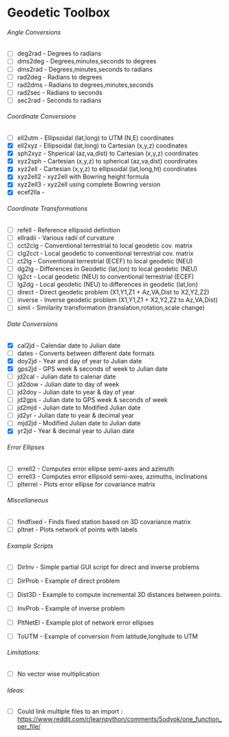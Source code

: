 # Geodetic Toolbox  
  
###### Angle Conversions  
- [ ] deg2rad   - Degrees to radians  
- [ ] dms2deg   - Degrees,minutes,seconds to degrees  
- [ ] dms2rad   - Degrees,minutes,seconds to radians  
- [ ] rad2deg   - Radians to degrees  
- [ ] rad2dms   - Radians to degrees,minutes,seconds  
- [ ] rad2sec   - Radians to seconds  
- [ ] sec2rad   - Seconds to radians  
  
###### Coordinate Conversions  
- [ ] ell2utm   - Ellipsoidal (lat,long) to UTM (N,E) coordinates  
- [x] ell2xyz   - Ellipsoidal (lat,long) to Cartesian (x,y,z) coodinates  
- [x] sph2xyz   - Shperical (az,va,dist) to Cartesian (x,y,z) coordinates  
- [x] xyz2sph   - Cartesian (x,y,z) to spherical (az,va,dist) coordinates  
- [x] xyz2ell   - Cartesian (x,y,z) to ellipsoidal (lat,long,ht) coordinates  
- [x] xyz2ell2  - xyz2ell with Bowring height formula  
- [x] xyz2ell3  - xyz2ell using complete Bowring version  
- [x] ecef2lla  -
  
###### Coordinate Transformations  
- [ ] refell    - Reference ellipsoid definition  
- [ ] ellradii  - Various radii of curvature  
- [ ] cct2clg   - Conventional terrestrial to local geodetic cov. matrix  
- [ ] clg2cct   - Local geodetic to conventional terrestrial cov. matrix  
- [ ] ct2lg     - Conventional terrestrial (ECEF) to local geodetic (NEU)  
- [ ] dg2lg     - Differences in Geodetic (lat,lon) to local geodetic (NEU)  
- [ ] lg2ct     - Local geodetic (NEU) to conventional terrestrial (ECEF)  
- [ ] lg2dg     - Local geodetic (NEU) to differences in geodetic (lat,lon)  
- [ ] direct    - Direct geodetic problem (X1,Y1,Z1 + Az,VA,Dist to X2,Y2,Z2)  
- [ ] inverse   - Inverse geodetic problem (X1,Y1,Z1 + X2,Y2,Z2 to Az,VA,Dist)  
- [ ] simil     - Similarity transformation (translation,rotation,scale change)  
  
###### Date Conversions  
- [x] cal2jd    - Calendar date to Julian date  
- [ ] dates     - Converts between different date formats  
- [x] doy2jd    - Year and day of year to Julian date  
- [x] gps2jd    - GPS week & seconds of week to Julian date  
- [ ] jd2cal    - Julian date to calenar date  
- [ ] jd2dow    - Julian date to day of week  
- [ ] jd2doy    - Julian date to year & day of year  
- [ ] jd2gps    - Julian date to GPS week & seconds of week  
- [ ] jd2mjd    - Julian date to Modified Julian date  
- [ ] jd2yr     - Julian date to year & decimal year  
- [ ] mjd2jd    - Modified Julian date to Julian date  
- [x] yr2jd     - Year & decimal year to Julian date  
  
###### Error Ellipses  
- [ ] errell2   - Computes error ellipse semi-axes and azimuth  
- [ ] errell3   - Computes error ellipsoid semi-axes, azimuths, inclinations  
- [ ] plterrel  - Plots error ellipse for covariance matrix  
  
###### Miscellaneous  
- [ ] findfixed - Finds fixed station based on 3D covariance matrix  
- [ ] pltnet    - Plots network of points with labels  
  
###### Example Scripts  
  
- [ ] DirInv    - Simple partial GUI script for direct and inverse problems  
- [ ] DirProb   - Example of direct problem  
- [ ] Dist3D    - Example to compute incremental 3D distances between points.  
- [ ] InvProb   - Example of inverse problem  
- [ ] PltNetEl  - Example plot of network error ellipses  
- [ ] ToUTM     - Example of conversion from latitude,longitude to UTM  
  
  
###### Limitations:  
- [ ] No vector wise multiplication  
  
###### Ideas:  
- [ ] Could link multiple files to an import : https://www.reddit.com/r/learnpython/comments/5odyok/one_function_per_file/  
  
